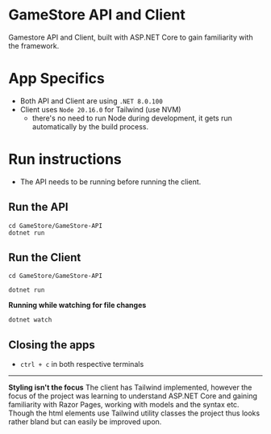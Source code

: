 # GameStore API and Client
Gamestore API and Client, built with ASP.NET Core to gain familiarity with the framework.


# App Specifics
- Both API and Client are using `.NET 8.0.100`
- Client uses `Node 20.16.0` for Tailwind (use NVM)
  - there's no need to run Node during development, it gets run automatically by the build process.

# Run instructions
- The API needs to be running before running the client.

## Run the API
``` Shell
cd GameStore/GameStore-API
dotnet run
```

## Run the Client
``` Shell
cd GameStore/GameStore-API
```

```Shell
dotnet run
```

**Running while watching for file changes**
```Shell
dotnet watch
```

## Closing the apps
- `ctrl + c` in both respective terminals

---

**Styling isn't the focus** 
The client has Tailwind implemented, however the focus of the project was learning to understand ASP.NET Core and gaining familiarity with Razor Pages, working with models and the syntax etc. Though the html elements use Tailwind utility classes the project thus looks rather bland but can easily be improved upon.
